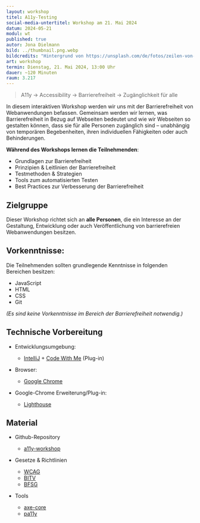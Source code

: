 ```yaml
---
layout: workshop
titel: A11y-Testing
social-media-untertitel: Workshop am 21. Mai 2024
datum: 2024-05-21
modul: wt
published: true
autor: Jona Dielmann
bild: ../thumbnail.png.webp
bildcredits: "Hintergrund von https://unsplash.com/de/fotos/zeilen-von-html-codes-4hbJ-eymZ1o, Piktogramme von Microsoft-PowerPoint"
art: workshop
termin: Dienstag, 21. Mai 2024, 13:00 Uhr
dauer: ~120 Minuten
raum: 3.217
---
```


> A11y &rarr; Accessibility &rarr; Barrierefreiheit &rarr; Zugänglichkeit für alle

In diesem interaktiven Workshop werden wir uns mit der Barrierefreiheit von Webanwendungen befassen. Gemeinsam werden wir lernen, was Barrierefreiheit in Bezug auf Webseiten bedeutet und wie wir Webseiten so gestalten können, dass sie für alle Personen zugänglich sind – unabhängig von temporären Begebenheiten, ihren individuellen Fähigkeiten oder auch Behinderungen.

**Während des Workshops lernen die Teilnehmenden**:

* Grundlagen zur Barrierefreiheit
* Prinzipien & Leitlinien der Barrierefreiheit
* Testmethoden & Strategien
* Tools zum automatisierten Testen
* Best Practices zur Verbesserung der Barrierefreiheit


## Zielgruppe
Dieser Workshop richtet sich an **alle Personen**, die ein Interesse an der Gestaltung, Entwicklung oder auch Veröffentlichung von barrierefreien Webanwendungen besitzen.


## Vorkenntnisse:
Die Teilnehmenden sollten grundlegende Kenntnisse in folgenden Bereichen besitzen:

* JavaScript
* HTML
* CSS
* Git

_(Es sind keine Vorkenntnisse im Bereich der Barrierefreiheit notwendig.)_


## Technische Vorbereitung
* Entwicklungsumgebung:
    * [IntelliJ](https://www.jetbrains.com/) + [Code With Me](https://www.jetbrains.com/help/idea/code-with-me.html) (Plug-in)

* Browser:
    * [Google Chrome](https://www.google.com/intl/de/chrome/)

* Google-Chrome Erweiterung/Plug-in:
    * [Lighthouse](https://chromewebstore.google.com/detail/lighthouse/blipmdconlkpinefehnmjammfjpmpbjk?hl=de)


## Material

* Github-Repository
  * [a11y-workshop](https://github.com/jona-d01/a11y-workshop)

* Gesetze & Richtlinien
    * [WCAG](https://www.w3.org/WAI/standards-guidelines/wcag/)
    * [BITV](https://www.bundesfachstelle-barrierefreiheit.de/DE/Fachwissen/Informationstechnik/EU-Webseitenrichtlinie/BGG-und-BITV-2-0/Die-neue-BITV-2-0/die-neue-bitv-2-0_node.html)
    * [BFSG](https://www.bundesfachstelle-barrierefreiheit.de/DE/Fachwissen/Produkte-und-Dienstleistungen/Barrierefreiheitsstaerkungsgesetz/barrierefreiheitsstaerkungsgesetz_node.html)

* Tools
  * [axe-core](https://github.com/dequelabs/axe-core)
  * [pa11y](https://github.com/pa11y/pa11y)
